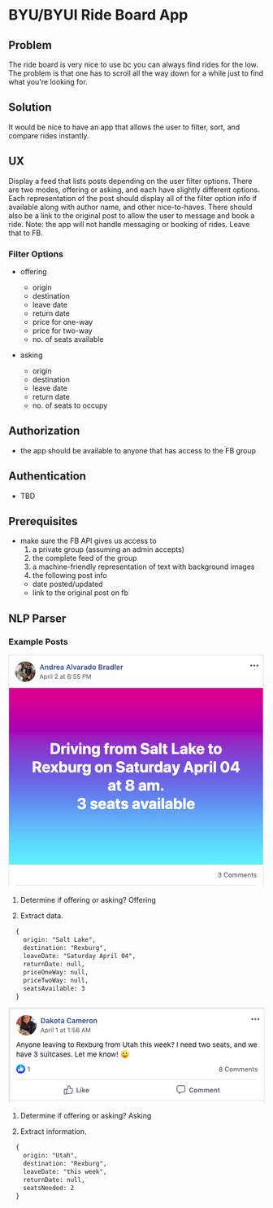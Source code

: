 BYU/BYUI Ride Board App
=======================

Problem
-------
The ride board is very nice to use bc you can always find rides for the low. The problem is that one
has to scroll all the way down for a while just to find what you're looking for.

Solution
--------
It would be nice to have an app that allows the user to filter, sort, and compare rides instantly.


UX
--
Display a feed that lists posts depending on the user filter options.  There are two modes, offering
or asking, and each have slightly different options.  Each representation of the post should display
all of the filter option info if available along with author name, and other nice-to-haves.  There
should also be a link to the original post to allow the user to message and book a ride.
 Note: the app will not handle messaging or booking of rides.  Leave that to FB.

### Filter Options

* offering
  * origin
  * destination
  * leave date
  * return date
  * price for one-way
  * price for two-way
  * no. of seats available

* asking
	* origin
	* destination
	* leave date
	* return date
	* no. of seats to occupy

Authorization
-------------
* the app should be available to anyone that has access to the FB group

Authentication
--------------
* TBD

Prerequisites
----------
* make sure the FB API gives us access to
  1. a private group (assuming an admin accepts)
  2. the complete feed of the group
  3. a machine-friendly representation of text with background images
  4. the following post info
    * date posted/updated
    * link to the original post on fb

NLP Parser
----------

### Example Posts
![alt text](https://github.com/baaae/Ride-Board/blob/master/screenshots/Screen%20Shot%202020-04-04%20at%203.59.07%20PM.png "Logo Title Text 1")

1. Determine if offering or asking?
Offering

2. Extract data.
```
  {
    origin: "Salt Lake",
    destination: "Rexburg",
    leaveDate: "Saturday April 04",
    returnDate: null,
    priceOneWay: null,
    priceTwoWay: null,
    seatsAvailable: 3
  }
```

![alt text](https://github.com/baaae/Ride-Board/blob/master/screenshots/Screen%20Shot%202020-04-04%20at%204.01.41%20PM.png "Logo Title Text 1")

1. Determine if offering or asking?
  Asking

2. Extract information.
```
  {
    origin: "Utah",
    destination: "Rexburg",
    leaveDate: "this week",
    returnDate: null,
    seatsNeeded: 2
  }
```
